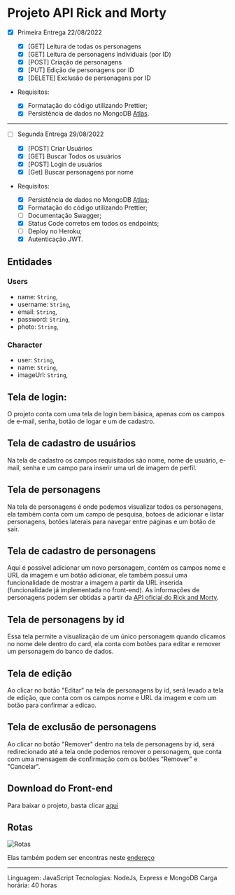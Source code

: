 # Projeto API Rick and Morty

- [x] Primeira Entrega 22/08/2022

  - [x] [GET] Leitura de todas os personagens
  - [x] [GET] Leitura de personagens individuais (por ID)
  - [x] [POST] Criação de personagens
  - [x] [PUT] Edição de personagens por ID
  - [x] [DELETE] Exclusão de personagens por ID

- Requisitos:

  - [x] Formatação do código utilizando Prettier;
  - [x] Persistência de dados no MongoDB [Atlas](https://account.mongodb.com/account/login).

---

- [ ] Segunda Entrega 29/08/2022

  - [x] [POST] Criar Usuários
  - [x] [GET] Buscar Todos os usuários
  - [x] [POST] Login de usuários
  - [x] [Get] Buscar personagens por nome

- Requisitos:

  - [x] Persistência de dados no MongoDB [Atlas](https://account.mongodb.com/account/login);
  - [x] Formatação do código utilizando Prettier;
  - [ ] Documentação Swagger;
  - [x] Status Code corretos em todos os endpoints;
  - [ ] Deploy no Heroku;
  - [x] Autenticação JWT.

## Entidades

### Users

- name: `String`,
- username: `String`,
- email: `String`,
- password: `String`,
- photo: `String`,

### Character

- user: `String`,
- name: `String`,
- imageUrl: `String`,

## Tela de login:

O projeto conta com uma tela de login bem básica, apenas com os campos de e-mail, senha, botão de logar e um de cadastro.

## Tela de cadastro de usuários

Na tela de cadastro os campos requisitados são nome, nome de usuário, e-mail, senha e um campo para inserir uma url de imagem de perfil.

## Tela de personagens

Na tela de personagens é onde podemos visualizar todos os personagens, ela também conta com um campo de pesquisa, botoes de adicionar e listar personagens, botões laterais para navegar entre páginas e um botão de sair.

## Tela de cadastro de personagens

Aqui é possível adicionar um novo personagem, contém os campos nome e URL da imagem e um botão adicionar, ele também possui uma funcionalidade de mostrar a imagem a partir da URL inserida (funcionalidade já implementada no front-end).
As informações de personagens podem ser obtidas a partir da [API oficial do Rick and Morty](https://rickandmortyapi.com/).

## Tela de personagens by id

Essa tela permite a visualização de um único personagem quando clicamos no nome dele dentro do card, ela conta com botões para editar e remover um personagem do banco de dados.

## Tela de edição

Ao clicar no botão "Editar" na tela de personagens by id, será levado a tela de edição, que conta com os campos nome e URL da imagem e com um botão para confirmar a edicao.

## Tela de exclusão de personagens

Ao clicar no botão "Remover" dentro na tela de personagens by id, será redirecionado até a tela onde podemos remover o personagem, que conta com uma mensagem de confirmação com os botões "Remover" e "Cancelar".

## Download do Front-end

Para baixar o projeto, basta clicar [aqui](https://drive.google.com/file/d/1FAutpdj3nYIuwzfeoLwUOhWmybOvecSi/view?usp=sharing)

## Rotas

![Rotas](https://media.discordapp.net/attachments/798520358977929226/1010842418528137297/api-docs.PNG?width=1245&height=676 'Documentação de Rotas')

Elas também podem ser encontras neste [endereço](https://rick-and-morty-server.herokuapp.com/api-docs)

---

Linguagem: JavaScript
Tecnologias: NodeJs, Express e MongoDB
Carga horária: 40 horas
